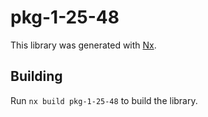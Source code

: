 # pkg-1-25-48

This library was generated with [Nx](https://nx.dev).

## Building

Run `nx build pkg-1-25-48` to build the library.
